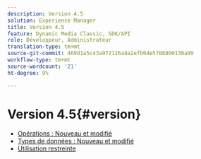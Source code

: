 ```yaml
---
description: Version 4.5
solution: Experience Manager
title: Version 4.5
feature: Dynamic Media Classic, SDK/API
role: Développeur, Administrateur
translation-type: tm+mt
source-git-commit: 469d1a5c43a972116a8a2efb0de5708800130a99
workflow-type: tm+mt
source-wordcount: '21'
ht-degree: 9%

---
```



# Version 4.5{#version}

* [Opérations : Nouveau et modifié](r-4-5-operations.md)
* [Types de données : Nouveau et modifié](r-4-5-types.md)
* [Utilisation restreinte](r-restricted-use.md)
